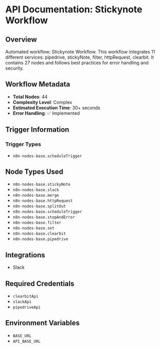 # API Documentation: Stickynote Workflow

## Overview
Automated workflow: Stickynote Workflow. This workflow integrates 11 different services: pipedrive, stickyNote, filter, httpRequest, clearbit. It contains 27 nodes and follows best practices for error handling and security.

## Workflow Metadata
- **Total Nodes**: 44
- **Complexity Level**: Complex
- **Estimated Execution Time**: 30+ seconds
- **Error Handling**: ✅ Implemented

## Trigger Information
### Trigger Types
- `n8n-nodes-base.scheduleTrigger`

## Node Types Used
- `n8n-nodes-base.stickyNote`
- `n8n-nodes-base.slack`
- `n8n-nodes-base.merge`
- `n8n-nodes-base.httpRequest`
- `n8n-nodes-base.splitOut`
- `n8n-nodes-base.scheduleTrigger`
- `n8n-nodes-base.stopAndError`
- `n8n-nodes-base.filter`
- `n8n-nodes-base.set`
- `n8n-nodes-base.clearbit`
- `n8n-nodes-base.pipedrive`

## Integrations
- Slack

## Required Credentials
- `clearbitApi`
- `slackApi`
- `pipedriveApi`

## Environment Variables
- `BASE_URL`
- `API_BASE_URL`
